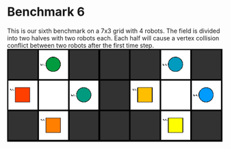 # Benchmark 6

This is our sixth benchmark on a 7x3 grid with 4 robots. The field is divided into two halves with two robots each. Each half will cause a vertex collision conflict between two robots after the first time step.
![Benchmark6](instance/x7_y3_n10_r4_s4_ps0_pr4_u4_o4_N006.png "Benchmark6")

